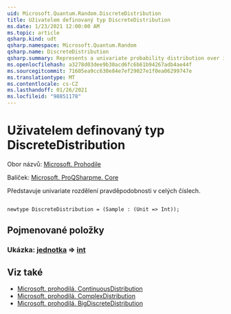 ```yaml
---
uid: Microsoft.Quantum.Random.DiscreteDistribution
title: Uživatelem definovaný typ DiscreteDistribution
ms.date: 1/23/2021 12:00:00 AM
ms.topic: article
qsharp.kind: udt
qsharp.namespace: Microsoft.Quantum.Random
qsharp.name: DiscreteDistribution
qsharp.summary: Represents a univariate probability distribution over integers.
ms.openlocfilehash: a3278d03dee9b30acd6fc6b61b94267adb4ae44f
ms.sourcegitcommit: 71605ea9cc630e84e7ef29027e1f0ea06299747e
ms.translationtype: MT
ms.contentlocale: cs-CZ
ms.lasthandoff: 01/26/2021
ms.locfileid: "98851178"
---
```

# <a name="discretedistribution-user-defined-type"></a>Uživatelem definovaný typ DiscreteDistribution

Obor názvů: [Microsoft. Prohodile](xref:Microsoft.Quantum.Random)

Balíček: [Microsoft. ProQSharpme. Core](https://nuget.org/packages/Microsoft.Quantum.QSharp.Core)


Představuje univariate rozdělení pravděpodobnosti v celých číslech.

```qsharp

newtype DiscreteDistribution = (Sample : (Unit => Int));
```



## <a name="named-items"></a>Pojmenované položky

### <a name="sample--unit--int"></a>Ukázka: [jednotka](xref:microsoft.quantum.lang-ref.unit) => [int](xref:microsoft.quantum.lang-ref.int) 



## <a name="see-also"></a>Viz také

- [Microsoft. prohodilá. ContinuousDistribution](xref:Microsoft.Quantum.Random.ContinuousDistribution)
- [Microsoft. prohodilá. ComplexDistribution](xref:Microsoft.Quantum.Random.ComplexDistribution)
- [Microsoft. prohodilá. BigDiscreteDistribution](xref:Microsoft.Quantum.Random.BigDiscreteDistribution)